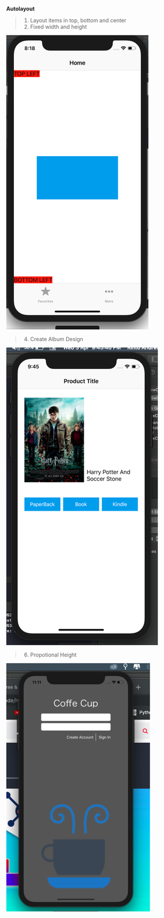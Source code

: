 
**Autolayout**

>  1. Layout items in top, bottom and center
>  2. Fixed width and height

 
![enter image description here](https://github.com/rintoandrews90/AutoLayout/blob/master/Images/Basic%20Auto%20Layout.png?raw=true)

>  4. Create Album Design

![enter image description here](https://github.com/rintoandrews90/AutoLayout/blob/master/Images/Product.png?raw=true)

>  6. Propotional Height

![enter image description here](https://github.com/rintoandrews90/AutoLayout/blob/master/Images/Proptional%20to%20SuperView.png?raw=true)
